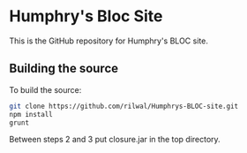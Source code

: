 Humphry's Bloc Site
===================
This is the GitHub repository for Humphry's BLOC site.

Building the source
-------------------
To build the source:

```sh
git clone https://github.com/rilwal/Humphrys-BLOC-site.git
npm install
grunt
```

Between steps 2 and 3 put closure.jar in the top directory.
